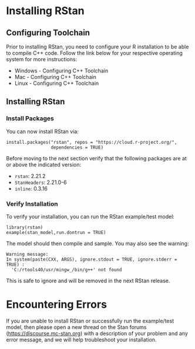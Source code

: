 # Installing RStan

## Configuring Toolchain

Prior to installing RStan, you need to configure your R installation to be able to compile C++ code. Follow the link below for your respective operating system for more instructions:

 - Windows - Configuring C++ Toolchain
 - Mac - Configuring C++ Toolchain
 - Linux - Configuring C++ Toolchain

## Installing RStan

### Install Packages
You can now install RStan via:
```
install.packages("rstan", repos = "https://cloud.r-project.org/",
                 dependencies = TRUE)
```

Before moving to the next section verify that the following packages are at or above the indicated version:

 - ```rstan```: 2.21.2
 - ```StanHeaders```: 2.21.0-6
 - ```inline```: 0.3.16


### Verify Installation

To verify your installation, you can run the RStan example/test model:
```
library(rstan)
example(stan_model,run.dontrun = TRUE)
```

The model should then compile and sample. You may also see the warning:
```
Warning message:
In system(paste(CXX, ARGS), ignore.stdout = TRUE, ignore.stderr = TRUE) :
  'C:/rtools40/usr/mingw_/bin/g++' not found
```

This is safe to ignore and will be removed in the next RStan release.

# Encountering Errors

If you are unable to install RStan or successfully run the example/test model, then please open a new thread on the Stan forums (https://discourse.mc-stan.org) with a description of your problem and any error message, and we will help troubleshoot your installation.